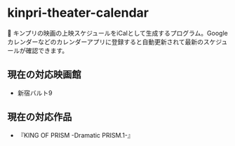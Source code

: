 # kinpri-theater-calendar

📆 キンプリの映画の上映スケジュールをiCalとして生成するプログラム。Googleカレンダーなどのカレンダーアプリに登録すると自動更新されて最新のスケジュールが確認できます。

## 現在の対応映画館
- 新宿バルト9

## 現在の対応作品
- 『KING OF PRISM -Dramatic PRISM.1-』

